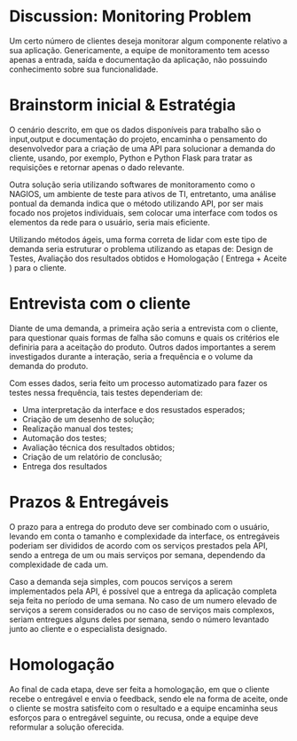 # Discussion: Monitoring Problem

Um certo número de clientes deseja monitorar algum componente relativo a sua aplicação. Genericamente, a equipe de monitoramento tem acesso apenas a entrada, saída e documentação da aplicação, não possuindo conhecimento sobre sua funcionalidade.

# Brainstorm inicial & Estratégia

O cenário descrito, em que os dados disponíveis para trabalho são o input,output e documentação do projeto, encaminha o pensamento do desenvolvedor para a criação de uma API para solucionar a demanda do cliente, usando, por exemplo, Python e Python Flask para tratar as requisições e retornar apenas o dado relevante. 

Outra solução seria utilizando softwares de monitoramento como o NAGIOS, um ambiente de teste para ativos de TI, entretanto, uma análise pontual da demanda indica que o método utilizando API, por ser mais focado nos projetos individuais, sem colocar uma interface com todos os elementos da rede para o usuário, seria mais eficiente.


Utilizando métodos ágeis, uma forma correta de lidar com este tipo de demanda seria estruturar o problema utilizando as etapas de: Design de Testes, Avaliação dos resultados obtidos e Homologação ( Entrega + Aceite ) para o cliente.

# Entrevista com o cliente

Diante de uma demanda, a primeira ação seria a entrevista com o cliente, para questionar quais formas de falha são comuns e quais os critérios ele definiria para a aceitação do produto. Outros dados importantes a serem investigados durante a interação, seria a frequência e o volume da demanda do produto.

Com esses dados, seria feito um processo automatizado para fazer os testes nessa frequência, tais testes dependeriam de:
- Uma interpretação da interface e dos resustados esperados;
- Criação de um desenho de solução;
- Realização manual dos testes;
- Automação dos testes;
- Avaliação técnica dos resultados obtidos;
- Criação de um relatório de conclusão;
- Entrega dos resultados

# Prazos & Entregáveis

O prazo para a entrega do produto deve ser combinado com o usuário, levando em conta o tamanho e complexidade da interface, os entregáveis poderiam ser divididos de acordo com os serviços prestados pela API, sendo a entrega de um ou mais serviços por semana, dependendo da complexidade de cada um.

Caso a demanda seja simples, com poucos serviços a serem implementados pela API, é possível que a entrega da aplicação completa seja feita no período de uma semana. No caso de um numero elevado de serviços a serem considerados ou no caso de serviços mais complexos, seriam entregues alguns deles por semana, sendo o número levantado junto ao cliente e o especialista designado.

# Homologação

Ao final de cada etapa, deve ser feita a homologação, em que o cliente recebe o entregável e envia o feedback, sendo ele na forma de aceite, onde o cliente se mostra satisfeito com o resultado e a equipe encaminha seus esforços para o entregável seguinte, ou recusa, onde a equipe deve reformular a solução oferecida.
